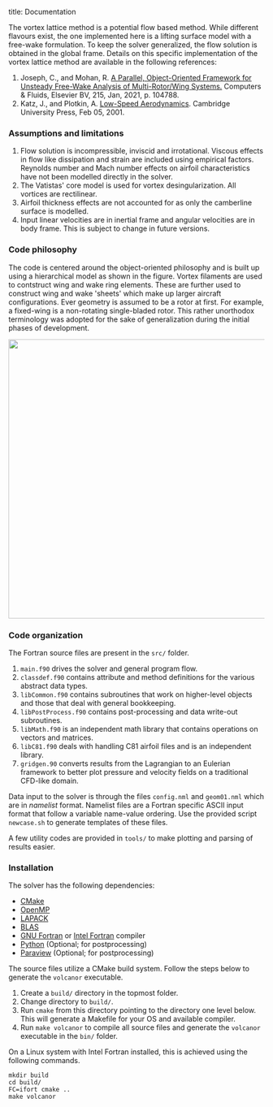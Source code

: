 title: Documentation

The vortex lattice method is a potential flow based method. While different flavours exist, the one implemented here is a lifting surface model with a free-wake formulation. To keep the solver generalized, the flow solution is obtained in the global frame. Details on this specific implementation of the vortex lattice method are available in the following references:

1. Joseph, C., and Mohan, R. [A Parallel, Object-Oriented Framework for Unsteady Free-Wake Analysis of Multi-Rotor/Wing Systems.](https://doi.org/10.1016/j.compfluid.2020.104788) Computers &amp; Fluids, Elsevier BV, 215, Jan, 2021, p. 104788.  
2. Katz, J., and Plotkin, A. [Low-Speed Aerodynamics](https://doi.org/10.1017/CBO9780511810329). Cambridge University Press, Feb 05, 2001.

### Assumptions and limitations
1. Flow solution is incompressible, inviscid and irrotational. Viscous effects in flow like dissipation and strain are included using empirical factors. Reynolds number and Mach number effects on airfoil characteristics have not been modelled directly in the solver.
2. The Vatistas' core model is used for vortex desingularization. All vortices are rectilinear.
3. Airfoil thickness effects are not accounted for as only the camberline surface is modelled.
4. Input linear velocities are in inertial frame and angular velocities are in body frame. This is subject to change in future versions.

### Code philosophy
The code is centered around the object-oriented philosophy and is built up using a hierarchical model as shown in the figure. Vortex filaments are used to contstruct wing and wake ring elements. These are further used to construct wing and wake 'sheets' which make up larger aircraft configurations. Ever geometry is assumed to be a rotor at first. For example, a fixed-wing is a non-rotating single-bladed rotor. This rather unorthodox terminology was adopted for the sake of generalization during the initial phases of development.

<img src="|media|/data_abstraction.png" alt="" width="550pt">

### Code organization
The Fortran source files are present in the `src/` folder.

1. `main.f90` drives the solver and general program flow.  
2. `classdef.f90` contains attribute and method definitions for the various abstract data types.  
3. `libCommon.f90` contains subroutines that work on higher-level objects and those that deal with general bookkeeping.  
4. `libPostProcess.f90` contains post-processing and data write-out subroutines.  
5. `libMath.f90` is an independent math library that contains operations on vectors and matrices.  
6. `libC81.f90` deals with handling C81 airfoil files and is an independent library.  
7. `gridgen.90` converts results from the Lagrangian to an Eulerian framework to better plot pressure and velocity fields on a traditional CFD-like domain.

Data input to the solver is through the files `config.nml` and `geom01.nml` which are in _namelist_ format. Namelist files are a Fortran specific ASCII input format that follow a variable name-value ordering. Use the provided script `newcase.sh` to generate templates of these files.

A few utility codes are provided in `tools/` to make plotting and parsing of results easier.

### Installation
The solver has the following dependencies:

* [CMake](https://cmake.org/install/)
* [OpenMP](https://www.openmp.org/)
* [LAPACK](https://www.netlib.org/lapack/)
* [BLAS](https://www.netlib.org/blas/)
* [GNU Fortran](https://gcc.gnu.org/fortran/) or [Intel Fortran](https://www.intel.com/content/www/us/en/developer/tools/oneapi/fortran-compiler.html) compiler
* [Python](https://www.python.org/) (Optional; for postprocessing)
* [Paraview](https://www.paraview.org/download/) (Optional; for postprocessing)

The source files utilize a CMake build system. Follow the steps below to generate the `volcanor` executable.

1. Create a `build/` directory in the topmost folder.
2. Change directory to `build/`.
3. Run `cmake` from this directory pointing to the directory one level below. This will generate a Makefile for your OS and available compiler.
4. Run `make volcanor` to compile all source files and generate the `volcanor` executable in the `bin/` folder.

On a Linux system with Intel Fortran installed, this is achieved using the following commands.
```
mkdir build
cd build/
FC=ifort cmake ..
make volcanor
```
